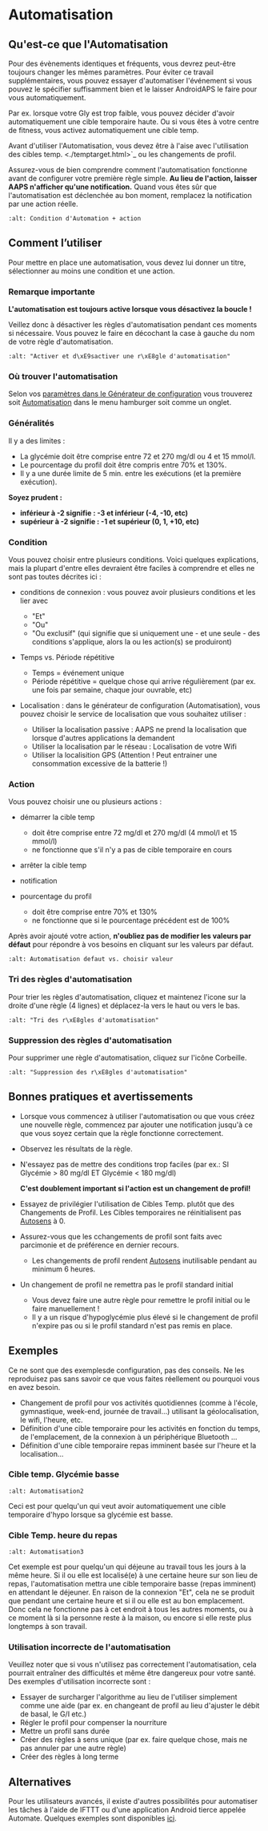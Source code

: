 # Automatisation

## Qu'est-ce que l'Automatisation

Pour des évènements identiques et fréquents, vous devrez peut-être toujours changer les mêmes paramètres. Pour éviter ce travail supplémentaires, vous pouvez essayer d'automatiser l'événement si vous pouvez le spécifier suffisamment bien et le laisser AndroidAPS le faire pour vous automatiquement.

Par ex. lorsque votre Gly est trop faible, vous pouvez décider d'avoir automatiquement une cible temporaire haute. Ou si vous êtes à votre centre de fitness, vous activez automatiquement une cible temp.

Avant d'utiliser l'Automatisation, vous devez être à l'aise avec l'utilisation des cibles temp. \<./temptarget.html>\`\_ ou les changements de profil.

Assurez-vous de bien comprendre comment l'automatisation fonctionne avant de configurer votre première règle simple. **Au lieu de l'action, laisser AAPS n'afficher qu'une notification.** Quand vous êtes sûr que l'automatisation est déclenchée au bon moment, remplacez la notification par une action réelle.

```{image} ../images/Automation_ConditionAction_RC3.png
:alt: Condition d'Automation + action
```

## Comment l’utiliser

Pour mettre en place une automatisation, vous devez lui donner un titre, sélectionner au moins une condition et une action.

### Remarque importante

**L'automatisation est toujours active lorsque vous désactivez la boucle !**

Veillez donc à désactiver les règles d'automatisation pendant ces moments si nécessaire. Vous pouvez le faire en décochant la case à gauche du nom de votre règle d'automatisation.

```{image} ../images/Automation_ActivateDeactivate.png
:alt: "Activer et d\xE9sactiver une r\xE8gle d'automatisation"
```

### Où trouver l'automatisation

Selon vos [paramètres dans le Générateur de configuration](../Configuration/Config-Builder#onglet-ou-menu-hamburger) vous trouverez soit [Automatisation](../Configuration/Config-Builder.md#automatisation) dans le menu hamburger soit comme un onglet.

### Généralités

Il y a des limites :

- La glycémie doit être comprise entre 72 et 270 mg/dl ou 4 et 15 mmol/l.
- Le pourcentage du profil doit être compris entre 70% et 130%.
- Il y a une durée limite de 5 min. entre les exécutions (et la première exécution).

**Soyez prudent :**

- **inférieur à -2 signifie : -3 et inférieur (-4, -10, etc)**
- **supérieur à -2 signifie : -1 et supérieur (0, 1, +10, etc)**

### Condition

Vous pouvez choisir entre plusieurs conditions. Voici quelques explications, mais la plupart d'entre elles devraient être faciles à comprendre et elles ne sont pas toutes décrites ici :

- conditions de connexion : vous pouvez avoir plusieurs conditions et les lier avec

  - "Et"
  - "Ou"
  - "Ou exclusif" (qui signifie que si uniquement une - et une seule - des conditions s'applique, alors la ou les action(s) se produiront)

- Temps vs. Période répétitive

  - Temps = événement unique
  - Période répétitive = quelque chose qui arrive régulièrement (par ex. une fois par semaine, chaque jour ouvrable, etc)

- Localisation : dans le générateur de configuration (Automatisation), vous pouvez choisir le service de localisation que vous souhaitez utiliser :

  - Utiliser la localisation passive : AAPS ne prend la localisation que lorsque d'autres applications la demandent
  - Utiliser la localisation par le réseau : Localisation de votre Wifi
  - Utiliser la localisition GPS (Attention ! Peut entrainer une consommation excessive de la batterie !)

### Action

Vous pouvez choisir une ou plusieurs actions :

- démarrer la cible temp

  - doit être comprise entre 72 mg/dl et 270 mg/dl (4 mmol/l et 15 mmol/l)
  - ne fonctionne que s'il n'y a pas de cible temporaire en cours

- arrêter la cible temp

- notification

- pourcentage du profil

  - doit être comprise entre 70% et 130%
  - ne fonctionne que si le pourcentage précédent est de 100%

Après avoir ajouté votre action, **n'oubliez pas de modifier les valeurs par défaut** pour répondre à vos besoins en cliquant sur les valeurs par défaut.

```{image} ../images/Automation_Default_V2_5.png
:alt: Automatisation defaut vs. choisir valeur
```

### Tri des règles d'automatisation

Pour trier les règles d'automatisation, cliquez et maintenez l'icone sur la droite d'une règle (4 lignes) et déplacez-la vers le haut ou vers le bas.

```{image} ../images/Automation_Sort.png
:alt: "Tri des r\xE8gles d'automatisation"
```

### Suppression des règles d'automatisation

Pour supprimer une règle d'automatisation, cliquez sur l'icône Corbeille.

```{image} ../images/Automation_Delete.png
:alt: "Suppression des r\xE8gles d'automatisation"
```

## Bonnes pratiques et avertissements

- Lorsque vous commencez à utiliser l'automatisation ou que vous créez une nouvelle règle, commencez par ajouter une notification jusqu'à ce que vous soyez certain que la règle fonctionne correctement.

- Observez les résultats de la règle.

- N'essayez pas de mettre des conditions trop faciles (par ex.: SI Glycémie > 80 mg/dl ET Glycémie \< 180 mg/dl)

  **C'est doublement important si l'action est un changement de profil!**

- Essayez de privilégier l'utilisation de Cibles Temp. plutôt que des Changements de Profil. Les Cibles temporaires ne réinitialisent pas [Autosens](../Usage/Open-APS-features#autosens) à 0.

- Assurez-vous que les cchangements de profil sont faits avec parcimonie et de préférence en dernier recours.

  - Les changements de profil rendent [Autosens](../Usage/Open-APS-features#autosens) inutilisable pendant au minimum 6 heures.

- Un changement de profil ne remettra pas le profil standard initial

  - Vous devez faire une autre règle pour remettre le profil initial ou le faire manuellement !
  - Il y a un risque d'hypoglycémie plus élevé si le changement de profil n'expire pas ou si le profil standard n'est pas remis en place.

## Exemples

Ce ne sont que des exemplesde configuration, pas des conseils. Ne les reproduisez pas sans savoir ce que vous faites réellement ou pourquoi vous en avez besoin.

- Changement de profil pour vos activités quotidiennes (comme à l'école, gymnastique, week-end, journée de travail...) utilisant la géolocalisation, le wifi, l'heure, etc.
- Définition d'une cible temporaire pour les activités en fonction du temps, de l'emplacement, de la connexion à un périphérique Bluetooth ...
- Définition d'une cible temporaire repas imminent basée sur l'heure et la localisation...

### Cible temp. Glycémie basse

```{image} ../images/Automation2.png
:alt: Automatisation2
```

Ceci est pour quelqu'un qui veut avoir automatiquement une cible temporaire d'hypo lorsque sa glycémie est basse.

### Cible Temp. heure du repas

```{image} ../images/Automation3.png
:alt: Automatisation3
```

Cet exemple est pour quelqu'un qui déjeune au travail tous les jours à la même heure. Si il ou elle est localisé(e) à une certaine heure sur son lieu de repas, l'automatisation mettra une cible temporaire basse (repas imminent) en attendant le déjeuner. En raison de la connexion "Et", cela ne se produit que pendant une certaine heure et si il ou elle est au bon emplacement. Donc cela ne fonctionne pas à cet endroit à tous les autres moments, ou à ce moment là si la personne reste à la maison, ou encore si elle reste plus longtemps à son travail.

### Utilisation incorrecte de l'automatisation

Veuillez noter que si vous n'utilisez pas correctement l'automatisation, cela pourrait entraîner des difficultés et même être dangereux pour votre santé. Des exemples d'utilisation incorrecte sont :

- Essayer de surcharger l'algorithme au lieu de l'utiliser simplement comme une aide (par ex. en changeant de profil au lieu d'ajuster le débit de basal, le G/I etc.)
- Régler le profil pour compenser la nourriture
- Mettre un profil sans durée
- Créer des règles à sens unique (par ex. faire quelque chose, mais ne pas annuler par une autre règle)
- Créer des règles à long terme

## Alternatives

Pour les utilisateurs avancés, il existe d'autres possibilités pour automatiser les tâches à l'aide de IFTTT ou d'une application Android tierce appelée Automate. Quelques exemples sont disponibles [ici](./automationwithapp.html).
